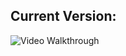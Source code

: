 ## Current Version: 

<img src='https://imgur.com/yvFtAPJ.gif' title='Video Walkthrough' width='' alt='Video Walkthrough' />




